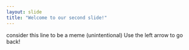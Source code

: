 ```yaml
---
layout: slide
title: "Welcome to our second slide!"
---
```

consider this line to be a meme (unintentional)
Use the left arrow to go back!
